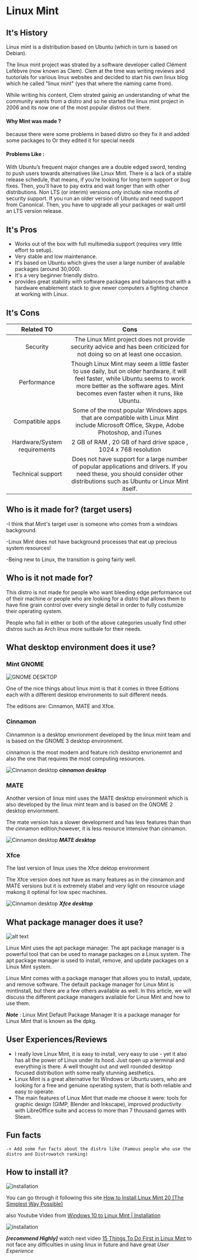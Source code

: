 # Linux Mint

## It's History

Linux mint is a distribution based on Ubuntu (which in turn is based on Debian).

The linux mint project was strated by a software developer called Clément Lefèbvre (now known as Clem). Clem at the time was writing reviews and tuotorials for various linux websites and decided to start his own linux blog which he called "linux mint" (yes that where the naming came from).

While writing his content, Clem strated gainig an understanding of what the community wants from a distro and so he started the linux mint project in 2006 and its now one of the most popular distros out there. 
#### Why Mint was made ?
because there were some problems in based distro so they fix it and added some packages to Or they edited it for special needs 
#### Problems Like : 
With Ubuntu’s frequent major changes are a double edged sword, tending to push users towards alternatives like Linux Mint.
There is a lack of a stable release schedule, that means, if you’re looking for long term support or bug fixes. Then, you’ll have to pay extra and wait longer than with other distributions.
Non LTS (or interim) versions only include nine months of security support. If you run an older version of Ubuntu and need support from Canonical. Then, you have to upgrade all your packages or wait until an LTS version  release.

## It's Pros
- Works out of the box with full multimedia support (requires very little effort to setup).
- Very stable and low maintenance.
- It's based on Ubuntu which gives the user a large number of available packages (around 30,000).
- It's a very beginner friendly distro.
- provides great stability with software packages and balances that with a hardware enablement stack to give newer computers a fighting chance at working with Linux.

## It's Cons
|          Related TO          |                                                                                                                   Cons                                                                                                                    |
|:----------------------------:|:-----------------------------------------------------------------------------------------------------------------------------------------------------------------------------------------------------------------------------------------:|
|           Security           |                                                        The Linux Mint project does not provide security advice and has been criticized for not doing so on at least one occasion.                                                         |
|         Performance          |           Though Linux Mint may seem a little faster to use daily, but on older hardware, it will feel faster, while Ubuntu seems to work more better as the software ages. Mint becomes even faster when it runs, like Ubuntu.           |
|       Compatible apps        |                                                  Some of the most popular Windows apps that are compatible with Linux Mint include Microsoft Office, Skype, Adobe Photoshop, and iTunes                                                   |
| Hardware/System requirements |                                                                                      2 GB of RAM , 20 GB of hard drive space , 1024 x 768 resolution                                                                                      |
|      Technical support       |                               Does not have support for a large number of popular applications and drivers. If you need these, you should consider other distributions such as Ubuntu or Linux Mint itself.                               |

## Who is it made for? (target users) 

-I think that Mint's target user is someone who comes from a windows background.

-Linux Mint does not have background processes that eat up precious system resources!

-Being new to Linux, the transition is going fairly well.


## Who is it **not** made for?
This distro is not made for people who want bleeding edge performance out of their machine or people who are looking for a distro that allows them to have fine grain control over every single detail in order to fully costumize their operating system. 

People who fall in either or both of the above categories usually find other distros such as Arch linux more suitbale for their needs.


## What desktop environment does it use?

### Mint GNOME
![GNOME DESKTOP](https://www.how2shout.com/linux/wp-content/uploads/2021/08/Gnome-Desktop-installation-screenshot-Linux-Mint.png)

One of the nice things about linux mint is that it comes in three Editions each with a different desktop environments to suit different needs.

The editions are: Cinnamon, MATE and Xfce.

### Cinnamon
Cinnammon is a desktop envrionment developed by the linux mint team and is based on the GNOME 3 desktop environment.

cinnamon is the most modern and feature rich desktop envrionemnt and also the one that requires the most computing resources.

![Cinnamon desktop](resources/cinnamon.webp)
___cinnamon desktop___
### MATE
Another version of linux mint uses the MATE desktop environment which is also developed by the linux mint team and is based on the GNOME 2 desktop enviornment.

The mate version has a slower development and has less features than than the cinnamon edition;however, it is less resource intensive than cinnamon.

![Cinnamon desktop](resources/mate.webp)
___MATE desktop___
### Xfce
The last version of linux uses the Xfce dektop environment

The Xfce version does not have as many features as in the cinnamon and MATE versions but it is extremely stabel and very light on resource usage makong it optimal for low spec machines.

![Cinnamon desktop](resources/xfce.webp)
___Xfce desktop___

## What package manager does it use?
![alt text](https://th.bing.com/th/id/R.7fc1a32297b651b2c0c34a9d3cec5d1c?rik=R%2bXuVxz3hiMafw&riu=http%3a%2f%2fwww.tuxarena.com%2fwp-content%2fuploads%2f2014%2f11%2fsoftware_manager.jpg&ehk=ksRTYz0OGzB0clXO2PhSqUZlVPREXQOnPPmNe%2f2JDGs%3d&risl=&pid=ImgRaw&r=0)

Linux Mint uses the apt package manager. The apt package manager is a powerful tool that can be used to manage packages on a Linux system. The apt package manager is used to install, remove, and update packages on a Linux Mint system.

Linux Mint comes with a package manager that allows you to install, update, and remove software. The default package manager for Linux Mint is mintInstall, but there are a few others available as well. In this article, we will discuss the different package managers available for Linux Mint and how to use them.

***Note*** : Linux Mint Default Package Manager
It is a package manager for Linux Mint that is known as the dpkg.



## User Experiences/Reviews
- I really love Linux Mint, it is easy to install, very easy to use - yet it also has all the power of Linux under its hood. Just open up a terminal and everything is there. A well thought out and well rounded desktop focused distribution with some really stunning aesthetics.
- Linux Mint is a great alternative for Windows or Ubuntu users, who are looking for a free and genuine operating system, that is both reliable and easy to operate.
- The main features of Linux Mint that made me choose it were: tools for graphic design (GIMP, Blender and Inkscape), improved productivity with LibreOffice suite and access to more than 7 thousand games with Steam.
## Fun facts
``-> Add some fun facts about the distro like (Famous people who use the distro and Distrowatch ranking) ``
## How to install it?
![installation](https://i.pinimg.com/736x/d1/18/26/d1182642ff33a7e47bfcba772abcbb9e--linux-mint-fed-up-with.jpg)

You can go through it following this site [How to Install Linux Mint 20 [The Simplest Way Possible]](https://itsfoss.com/install-linux-mint/)

also Youtube Video from [Windows 10 to Linux Mint | Installation](https://youtu.be/Svno4shb3GY)

![installation](https://th.bing.com/th/id/OIP.j2PjrtcPvac94mliIuc_owAAAA?pid=ImgDet&rs=1)

***[recommend Highly]*** watch next video 
[15 Things To Do First in Linux Mint](https://youtu.be/RXV6FXVL6xI)
 to not face any difficulties in using linux in future and have great 
*User Experience*

 
